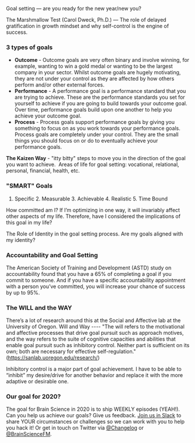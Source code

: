 Goal setting — are you ready for the new year/new you?

​​The Marshmallow Test (Carol Dweck, Ph.D.) — The role of delayed gratification in growth mindset and why self-control is the engine of success.

### ​​3 types of goals

- **Outcome** - Outcome goals are very often binary and involve winning, for example, wanting to win a gold medal or wanting to be the largest company in your sector. Whilst outcome goals are hugely motivating, they are not under your control as they are affected by how others perform and/or other external forces. 
- **Performance** - A performance goal is a performance standard that you are trying to achieve. These are the performance standards you set for yourself to achieve if you are going to build towards your outcome goal. Over time, performance goals build upon one another to help you achieve your outcome goal.
- **Process** - Process goals support performance goals by giving you something to focus on as you work towards your performance goals. Process goals are completely under your control. They are the small things you should focus on or do to eventually achieve your performance goals.

**​​The Kaizen Way** - "itty bitty" steps to move you in the direction of the goal you want to achieve. 
​​
​​Areas of life for goal setting: vocational, relational, personal, financial, health, etc.

### "SMART" Goals

1. Specific
​2. Measurable
​3. Achievable
​4. Realistic
​5. Time Bound

​How committed am I? ​​If I’m optimizing in one way, it will invariably affect other aspects of my life. Therefore, have I considered the implications of this goal in my life?

​​The Role of Identity in the goal setting process. Are my goals aligned with my identity?

### Accountability and Goal Setting

The American Society of Training and Development (ASTD) study on accountability found that you have a 65% of completing a goal if you commit to someone. And if you have a specific accountability appointment with a person you’ve committed, you will increase your chance of success by up to 95%.

### The WILL and the WAY

​​There’s a lot of research around this at the Social and Affective lab at the University of Oregon. Will and Way  ---- "The will refers to the motivational and affective processes that drive goal pursuit such as approach motives, and the way refers to the suite of cognitive capacities and abilities that enable goal pursuit such as inhibitory control.  Neither part is sufficient on its own; both are necessary for effective self-regulation." (https://sanlab.uoregon.edu/research/)

Inhibitory control is a major part of goal achievement. I have to be able to “inhibit” my desire/drive for another behavior and replace it with the more adaptive or desirable one.

### Our goal for 2020?

The goal for Brain Science in 2020 is to ship WEEKLY episodes (YEAH!). Can you help us achieve our goals? Give us feedback. [Join us in Slack](https://changelog.com/community) to share YOUR circumstances or challenges so we can work with you to help you hack it! Or get in touch on Twitter via [@Changelog](https://twitter.com/changelog) or [@BrainScienceFM](https://twitter.com/BrainScienceFM).